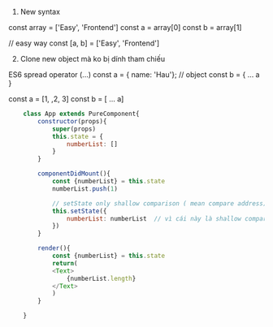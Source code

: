

1. New syntax

const array = ['Easy', 'Frontend']
const a = array[0]
const b = array[1]

// easy way
const [a, b] = ['Easy', 'Frontend']


2. Clone new object mà ko bị dính tham chiếu

ES6 spread operator (...)
const a = { name: 'Hau'};    // object
const b = { ... a }

const a = [1, ,2, 3]
const b = [ ... a]


```javascript
    class App extends PureComponent{
        constructor(props){
            super(props)
            this.state = {
                numberList: []
            }
        }

        componentDidMount(){
            const {numberList} = this.state
            numberList.push(1)

            // setState only shallow comparison ( mean compare address)
            this.setState({
                numberList: numberList  // vì cái này là shallow comparison nên dù thay đổi nhưng ko render lại
            })
        }

        render(){
            const {numberList} = this.state
            return(
            <Text>
                {numberList.length}
            </Text>
            ) 
        }

    }
```